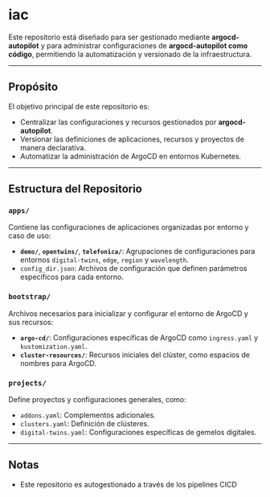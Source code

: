 # iac

Este repositorio está diseñado para ser gestionado mediante **argocd-autopilot** y para administrar configuraciones de **argocd-autopilot como código**, permitiendo la automatización y versionado de la infraestructura.

---

## Propósito

El objetivo principal de este repositorio es:
- Centralizar las configuraciones y recursos gestionados por **argocd-autopilot**.
- Versionar las definiciones de aplicaciones, recursos y proyectos de manera declarativa.
- Automatizar la administración de ArgoCD en entornos Kubernetes.

---

## Estructura del Repositorio

### **`apps/`**
Contiene las configuraciones de aplicaciones organizadas por entorno y caso de uso:
- **`demo/`**, **`opentwins/`**, **`telefonica/`**: Agrupaciones de configuraciones para entornos `digital-twins`, `edge`, `region` y `wavelength`.
- `config_dir.json`: Archivos de configuración que definen parámetros específicos para cada entorno.

### **`bootstrap/`**
Archivos necesarios para inicializar y configurar el entorno de ArgoCD y sus recursos:
- **`argo-cd/`**: Configuraciones específicas de ArgoCD como `ingress.yaml` y `kustomization.yaml`.
- **`cluster-resources/`**: Recursos iniciales del clúster, como espacios de nombres para ArgoCD.

### **`projects/`**
Define proyectos y configuraciones generales, como:
- `addons.yaml`: Complementos adicionales.
- `clusters.yaml`: Definición de clústeres.
- `digital-twins.yaml`: Configuraciones específicas de gemelos digitales.

---

## Notas

- Este repositorio es autogestionado a través de los pipelines CICD

